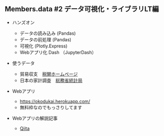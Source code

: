 ## Members.data #2 データ可視化・ライブラリLT編
- ハンズオン
    - データの読み込み (Pandas)
    - データの前処理 (Pandas)
    - 可視化 (Plotly.Express)
    - Webアプリ化 Dash （JupyterDash）
- 使うデータ
    - 貿易収支　[税関ホームページ](https://www.customs.go.jp/toukei/shinbun/trade-st/timeseries_202006.csv)
    - 日本の家計調査　[総務省統計局](https://www.stat.go.jp/data/kakei/index.html)

- Webアプリ
    - https://okodukai.herokuapp.com/
    - 無料枠なのでもっさりしてます
- Webアプリの解説記事
    - [Qiita](https://qiita.com/OgawaHideyuki/items/f0d647c5b284b338996b)